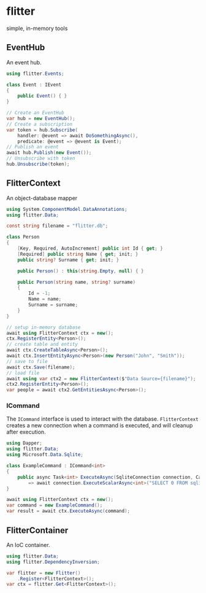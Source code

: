 # flitter

simple, in-memory tools

## EventHub

An event hub.

``` csharp
using flitter.Events;

class Event : IEvent
{
	public Event() { }
}

// Create an EventHub
var hub = new EventHub();
// Create a subscription
var token = hub.Subscribe(
	handler: @event => await DoSomethingAsync(),
	predicate: @event => @event is Event);
// Publish an event
await hub.Publish(new Event());
// Unsubscribe with token
hub.Unsubscribe(token);
```

## FlitterContext

An object-database mapper

``` csharp
using System.ComponentModel.DataAnnotations;
using flitter.Data;

const string filename = "flitter.db";

class Person
{
	[Key, Required, AutoIncrement] public int Id { get; }
	[Required] public string Name { get; init; }
	public string? Surname { get; init; }

	public Person() : this(string.Empty, null) { }

	public Person(string name, string? surname)
	{
		Id = -1;
		Name = name;
		Surname = surname;
	}
}

// setup in-memory database
await using FlitterContext ctx = new();
ctx.RegisterEntity<Person>();
// create table and entity
await ctx.CreateTableAsync<Person>();
await ctx.InsertEntityAsync<Person>(new Person("John", "Smith"));
// save to file
await ctx.Save(filename);
// load file
await using var ctx2 = new FlitterContext($"Data Source={filename}");
ctx2.RegisterEntity<Person>();
var people = await ctx2.GetEntitiesAsync<Person>();
```

### ICommand

The `ICommand` interface is used to interact with the database.
`FlitterContext` creates a new connection when a command is executed, and will cleanup after execution.

``` csharp
using Dapper;
using flitter.Data;
using Microsoft.Data.Sqlite;

class ExampleCommand : ICommand<int>
{
	public async Task<int> ExecuteAsync(SqliteConnection connection, CancellationToken cancellationToken = default)
		=> await connection.ExecuteScalarAsync<int>("SELECT 0 FROM sqlite_master LIMIT 1");
}

await using FlitterContext ctx = new();
var command = new ExampleCommand();
var result = await ctx.ExecuteAsync(command);
```

## FlitterContainer

An IoC container.

``` csharp
using flitter.Data;
using flitter.DependencyInversion;

var flitter = new Flitter()
	.Register<FlitterContext>();
var ctx = flitter.Get<FlitterContext>();
```